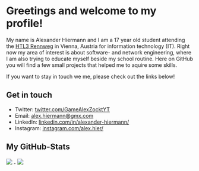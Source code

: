# Greetings and welcome to my profile!

My name is Alexander Hiermann and I am a 17 year old student attending the [HTL3 Rennweg][1] in Vienna, Austria for information technology (IT).
Right now my area of interest is about software- and network engineering, where I am also trying to educate myself beside my school routine.
Here on GitHub you will find a few small projects that helped me to aquire some skills.

If you want to stay in touch we me, please check out the links below!

## Get in touch

- Twitter: [twitter.com/GameAlexZocktYT][2]
- Email: [alex.hiermann@gmx.com][3]
- LinkedIn: [linkedin.com/in/alexander-hiermann/][4]
- Instagram: [instagram.com/alex.hier/][5]


## My GitHub-Stats

<a href="https://github.com/alex-hiermann">
    <img style="padding-right: 5px;" align="center"
        src="https://github-readme-stats.vercel.app/api/top-langs/?username=alex-hiermann&bg_color=1d1f21&title_color=fefefe&text_color=c8c9cb">
    </img>
</a>

<a href="https://github.com/alex-hiermann">
    <img style="padding-left: 5px;" align="center"
        src="https://github-readme-stats.vercel.app/api?username=alex-hiermann&count_private=true&show_icons=true&bg_color=1d1f21&title_color=fefefe&text_color=c8c9cb&icon_color=deb39f">
    </img>
</a>

[1]: https://www.linkedin.com/school/htl3r/
[2]: https://twitter.com/GameAlexZocktYT
[3]: mailto:alex.hiermann@gmx.com
[4]: https://www.linkedin.com/in/alexander-hiermann/
[5]: https://www.instagram.com/alex.hier/